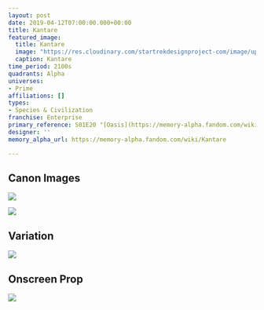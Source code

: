 ```yaml
---
layout: post
date: 2019-04-12T07:00:00.000+00:00
title: Kantare
featured_image:
  title: Kantare
  image: "https://res.cloudinary.com/startrekdesignproject-com/image/upload/v1555108662/Kantare.png"
  caption: Kantare
time_period: 2100s
quadrants: Alpha
universes:
- Prime
affiliations: []
types:
- Species & Civilization
franchise: Enterprise
primary_reference: S01E20 "[Oasis](https://memory-alpha.fandom.com/wiki/Oasis "Oasis")"
designer: ''
memory_alpha_url: https://memory-alpha.fandom.com/wiki/Kantare

---
```

## Canon Images

![](https://res.cloudinary.com/startrekdesignproject-com/image/upload/v1555108662/Kantare1.jpg)

![](https://res.cloudinary.com/startrekdesignproject-com/image/upload/v1555108662/Kantare2.jpg)

## Variation

![](https://res.cloudinary.com/startrekdesignproject-com/image/upload/v1559797726/KantareVar.jpg)

## Onscreen Prop

![](https://res.cloudinary.com/startrekdesignproject-com/image/upload/v1555108662/KantareProp.jpg)